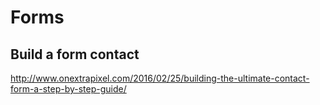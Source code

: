 # Forms

## Build a form contact 
http://www.onextrapixel.com/2016/02/25/building-the-ultimate-contact-form-a-step-by-step-guide/
